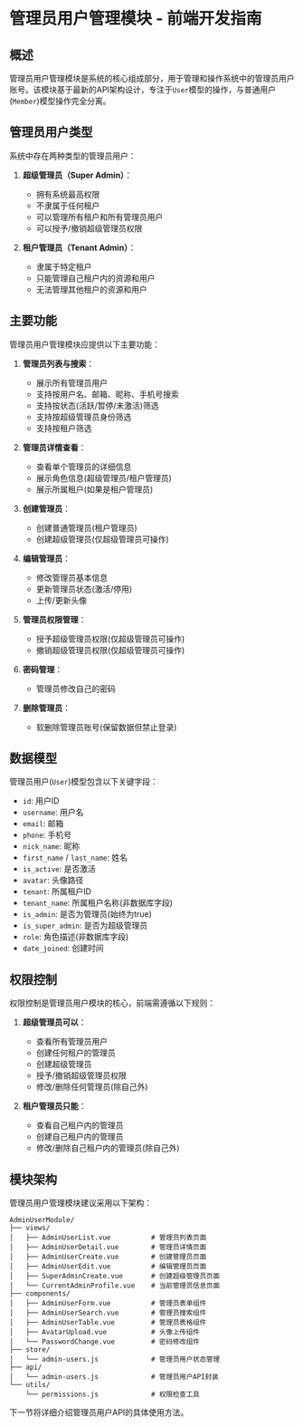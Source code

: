 # 管理员用户管理模块 - 前端开发指南

## 概述

管理员用户管理模块是系统的核心组成部分，用于管理和操作系统中的管理员用户账号。该模块基于最新的API架构设计，专注于`User`模型的操作，与普通用户(`Member`)模型操作完全分离。

## 管理员用户类型

系统中存在两种类型的管理员用户：

1. **超级管理员（Super Admin）**：
   - 拥有系统最高权限
   - 不隶属于任何租户
   - 可以管理所有租户和所有管理员用户
   - 可以授予/撤销超级管理员权限

2. **租户管理员（Tenant Admin）**：
   - 隶属于特定租户
   - 只能管理自己租户内的资源和用户
   - 无法管理其他租户的资源和用户

## 主要功能

管理员用户管理模块应提供以下主要功能：

1. **管理员列表与搜索**：
   - 展示所有管理员用户
   - 支持按用户名、邮箱、昵称、手机号搜索
   - 支持按状态(活跃/暂停/未激活)筛选
   - 支持按超级管理员身份筛选
   - 支持按租户筛选

2. **管理员详情查看**：
   - 查看单个管理员的详细信息
   - 展示角色信息(超级管理员/租户管理员)
   - 展示所属租户(如果是租户管理员)

3. **创建管理员**：
   - 创建普通管理员(租户管理员)
   - 创建超级管理员(仅超级管理员可操作)

4. **编辑管理员**：
   - 修改管理员基本信息
   - 更新管理员状态(激活/停用)
   - 上传/更新头像

5. **管理员权限管理**：
   - 授予超级管理员权限(仅超级管理员可操作)
   - 撤销超级管理员权限(仅超级管理员可操作)

6. **密码管理**：
   - 管理员修改自己的密码

7. **删除管理员**：
   - 软删除管理员账号(保留数据但禁止登录)

## 数据模型

管理员用户(`User`)模型包含以下关键字段：

- `id`: 用户ID
- `username`: 用户名
- `email`: 邮箱
- `phone`: 手机号
- `nick_name`: 昵称
- `first_name` / `last_name`: 姓名
- `is_active`: 是否激活
- `avatar`: 头像路径
- `tenant`: 所属租户ID
- `tenant_name`: 所属租户名称(非数据库字段)
- `is_admin`: 是否为管理员(始终为true)
- `is_super_admin`: 是否为超级管理员
- `role`: 角色描述(非数据库字段)
- `date_joined`: 创建时间

## 权限控制

权限控制是管理员用户模块的核心，前端需遵循以下规则：

1. **超级管理员可以**：
   - 查看所有管理员用户
   - 创建任何租户的管理员
   - 创建超级管理员
   - 授予/撤销超级管理员权限
   - 修改/删除任何管理员(除自己外)
   
2. **租户管理员只能**：
   - 查看自己租户内的管理员
   - 创建自己租户内的管理员
   - 修改/删除自己租户内的管理员(除自己外)

## 模块架构

管理员用户管理模块建议采用以下架构：

```
AdminUserModule/
├── views/
│   ├── AdminUserList.vue          # 管理员列表页面
│   ├── AdminUserDetail.vue        # 管理员详情页面
│   ├── AdminUserCreate.vue        # 创建管理员页面
│   ├── AdminUserEdit.vue          # 编辑管理员页面
│   ├── SuperAdminCreate.vue       # 创建超级管理员页面
│   └── CurrentAdminProfile.vue    # 当前管理员信息页面
├── components/
│   ├── AdminUserForm.vue          # 管理员表单组件
│   ├── AdminUserSearch.vue        # 管理员搜索组件
│   ├── AdminUserTable.vue         # 管理员表格组件
│   ├── AvatarUpload.vue           # 头像上传组件
│   └── PasswordChange.vue         # 密码修改组件
├── store/
│   └── admin-users.js             # 管理员用户状态管理
├── api/
│   └── admin-users.js             # 管理员用户API封装
└── utils/
    └── permissions.js             # 权限检查工具
```

下一节将详细介绍管理员用户API的具体使用方法。 